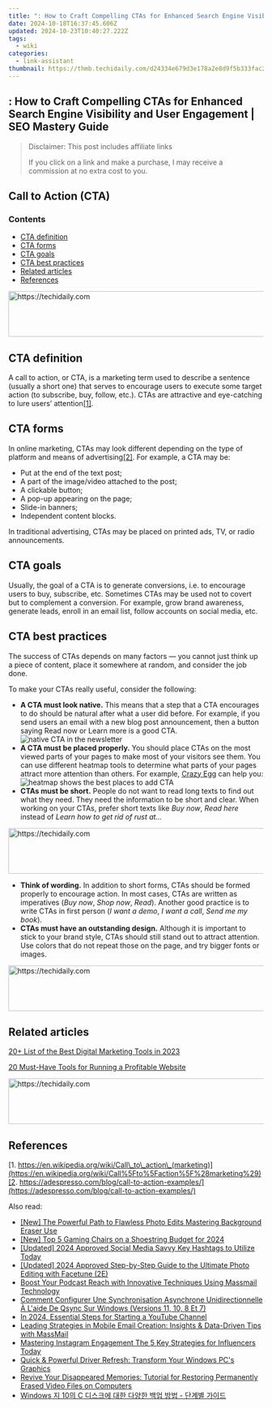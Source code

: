 ```yaml
---
title: ": How to Craft Compelling CTAs for Enhanced Search Engine Visibility and User Engagement | SEO Mastery Guide"
date: 2024-10-18T16:37:45.606Z
updated: 2024-10-23T10:40:27.222Z
tags:
  - wiki
categories:
  - link-assistant
thumbnail: https://thmb.techidaily.com/d24334e679d3e178a2e8d9f5b333fac2b20b9134a044e30e2240a2331d8bec84.jpg
---
```


## : How to Craft Compelling CTAs for Enhanced Search Engine Visibility and User Engagement | SEO Mastery Guide

>  Disclaimer: This post includes affiliate links
>
>  If you click on a link and make a purchase, I may receive a commission at no extra cost to you.
>

## Call to Action (CTA)

### Contents

* [CTA definition](https://tools.techidaily.com/link-assistant/products/)
* [CTA forms](https://tools.techidaily.com/link-assistant/products/)
* [CTA goals](https://tools.techidaily.com/link-assistant/products/)
* [CTA best practices](https://tools.techidaily.com/link-assistant/products/)
* [Related articles](https://tools.techidaily.com/link-assistant/products/)
* [References](https://tools.techidaily.com/link-assistant/products/)

<!-- affiliate ads begin -->
<a href="https://wigfever.sjv.io/c/5597632/2014851/22899" target="_top" id="2014851">
  <img src="//a.impactradius-go.com/display-ad/22899-2014851" border="0" alt="https://techidaily.com" width="728" height="90"/>
</a>
<img height="0" width="0" src="https://wigfever.sjv.io/i/5597632/2014851/22899" style="position:absolute;visibility:hidden;" border="0" />
<!-- affiliate ads end -->

## CTA definition

A call to action, or CTA, is a marketing term used to describe a sentence (usually a short one) that serves to encourage users to execute some target action (to subscribe, buy, follow, etc.). CTAs are attractive and eye-catching to lure users’ attention[\[1\]](https://tools.techidaily.com/link-assistant/products/).

## CTA forms

In online marketing, CTAs may look different depending on the type of platform and means of advertising[\[2\]](https://tools.techidaily.com/link-assistant/products/). For example, a CTA may be:

* Put at the end of the text post;
* A part of the image/video attached to the post;
* A clickable button;
* A pop-up appearing on the page;
* Slide-in banners;
* Independent content blocks.

In traditional advertising, CTAs may be placed on printed ads, TV, or radio announcements.

## CTA goals

Usually, the goal of a CTA is to generate conversions, i.e. to encourage users to buy, subscribe, etc. Sometimes CTAs may be used not to covert but to complement a conversion. For example, grow brand awareness, generate leads, enroll in an email list, follow accounts on social media, etc.

## CTA best practices

The success of CTAs depends on many factors — you cannot just think up a piece of content, place it somewhere at random, and consider the job done.

To make your CTAs really useful, consider the following:

* **A CTA must look native.** This means that a step that a CTA encourages to do should be natural after what a user did before. For example, if you send users an email with a new blog post announcement, then a button saying Read now or Learn more is a good CTA.  
![native CTA in the newsletter](https://cdn1.link-assistant.com/thumbs/w542-c1/upload/seowiki/posts/40/cta.png)
* **A CTA must be placed properly.** You should place CTAs on the most viewed parts of your pages to make most of your visitors see them. You can use different heatmap tools to determine what parts of your pages attract more attention than others. For example, [Crazy Egg](https://tools.techidaily.com/link-assistant/products/) can help you:  
![heatmap shows the best places to add CTA](https://cdn1.link-assistant.com/thumbs/w1200-c1/upload/seowiki/posts/40/cta1.png)
* **CTAs must be short.** People do not want to read long texts to find out what they need. They need the information to be short and clear. When working on your CTAs, prefer short texts like _Buy now_, _Read here_ instead of _Learn how to get rid of rust at…_

<!-- affiliate ads begin -->
<a href="https://unicoeye.pxf.io/c/5597632/2134238/18498" target="_top" id="2134238">
  <img src="//a.impactradius-go.com/display-ad/18498-2134238" border="0" alt="https://techidaily.com" width="728" height="90"/>
</a>
<img height="0" width="0" src="https://unicoeye.pxf.io/i/5597632/2134238/18498" style="position:absolute;visibility:hidden;" border="0" />
<!-- affiliate ads end -->

* **Think of wording.** In addition to short forms, CTAs should be formed properly to encourage action. In most cases, CTAs are written as imperatives (_Buy now_, _Shop now_, _Read_). Another good practice is to write CTAs in first person (_I want a demo_, _I want a call_, _Send me my book_).
* **CTAs must have an outstanding design.** Although it is important to stick to your brand style, CTAs should still stand out to attract attention. Use colors that do not repeat those on the page, and try bigger fonts or images.

<!-- affiliate ads begin -->
<a href="https://appsumo.8odi.net/c/5597632/2144274/7443" target="_top" id="2144274">
  <img src="//a.impactradius-go.com/display-ad/7443-2144274" border="0" alt="https://techidaily.com" width="600" height="90"/>
</a>
<img height="0" width="0" src="https://appsumo.8odi.net/i/5597632/2144274/7443" style="position:absolute;visibility:hidden;" border="0" />
<!-- affiliate ads end -->

## Related articles

[20+ List of the Best Digital Marketing Tools in 2023](https://tools.techidaily.com/link-assistant/products/)

[20 Must-Have Tools for Running a Profitable Website](https://tools.techidaily.com/link-assistant/products/)

<!-- affiliate ads begin -->
<a href="https://ephamedtechinc.pxf.io/c/5597632/2137221/26400" target="_top" id="2137221">
  <img src="//a.impactradius-go.com/display-ad/26400-2137221" border="0" alt="https://techidaily.com" width="728" height="90"/>
</a>
<img height="0" width="0" src="https://ephamedtechinc.pxf.io/i/5597632/2137221/26400" style="position:absolute;visibility:hidden;" border="0" />
<!-- affiliate ads end -->

## References

[1. https://en.wikipedia.org/wiki/Call\_to\_action\_(marketing)](https://en.wikipedia.org/wiki/Call%5Fto%5Faction%5F%28marketing%29)[2. https://adespresso.com/blog/call-to-action-examples/](https://adespresso.com/blog/call-to-action-examples/)

<ins class="adsbygoogle"
     style="display:block"
     data-ad-format="autorelaxed"
     data-ad-client="ca-pub-7571918770474297"
     data-ad-slot="1223367746"></ins>

<ins class="adsbygoogle"
     style="display:block"
     data-ad-client="ca-pub-7571918770474297"
     data-ad-slot="8358498916"
     data-ad-format="auto"
     data-full-width-responsive="true"></ins>

<span class="atpl-alsoreadstyle">Also read:</span>
<div><ul>
<li><a href="https://some-skills.techidaily.com/new-the-powerful-path-to-flawless-photo-edits-mastering-background-eraser-use/"><u>[New] The Powerful Path to Flawless Photo Edits Mastering Background Eraser Use</u></a></li>
<li><a href="https://screen-video-capture.techidaily.com/new-top-5-gaming-chairs-on-a-shoestring-budget-for-2024/"><u>[New] Top 5 Gaming Chairs on a Shoestring Budget for 2024</u></a></li>
<li><a href="https://instagram-clips.techidaily.com/updated-2024-approved-social-media-savvy-key-hashtags-to-utilize-today/"><u>[Updated] 2024 Approved Social Media Savvy Key Hashtags to Utilize Today</u></a></li>
<li><a href="https://fox-cloud.techidaily.com/updated-2024-approved-step-by-step-guide-to-the-ultimate-photo-editing-with-facetune-2e/"><u>[Updated] 2024 Approved Step-by-Step Guide to the Ultimate Photo Editing with Facetune (2E)</u></a></li>
<li><a href="https://win-top.techidaily.com/boost-your-podcast-reach-with-innovative-techniques-using-massmail-technology/"><u>Boost Your Podcast Reach with Innovative Techniques Using Massmail Technology</u></a></li>
<li><a href="https://win-top.techidaily.com/comment-configurer-une-synchronisation-asynchrone-unidirectionnelle-a-laide-de-qsync-sur-windows-versions-11-10-8-et-7/"><u>Comment Configurer Une Synchronisation Asynchrone Unidirectionnelle À L'aide De Qsync Sur Windows (Versions 11, 10, 8 Et 7)</u></a></li>
<li><a href="https://youtube-videos.techidaily.com/in-2024-essential-steps-for-starting-a-youtube-channel/"><u>In 2024, Essential Steps for Starting a YouTube Channel</u></a></li>
<li><a href="https://win-top.techidaily.com/leading-strategies-in-mobile-email-creation-insights-and-data-driven-tips-with-massmail/"><u>Leading Strategies in Mobile Email Creation: Insights & Data-Driven Tips with MassMail</u></a></li>
<li><a href="https://instagram-clips.techidaily.com/mastering-instagram-engagement-the-5-key-strategies-for-influencers-today/"><u>Mastering Instagram Engagement The 5 Key Strategies for Influencers Today</u></a></li>
<li><a href="https://graphic-issues.techidaily.com/quick-and-powerful-driver-refresh-transform-your-windows-pcs-graphics/"><u>Quick & Powerful Driver Refresh: Transform Your Windows PC's Graphics</u></a></li>
<li><a href="https://win-top.techidaily.com/revive-your-disappeared-memories-tutorial-for-restoring-permanently-erased-video-files-on-computers/"><u>Revive Your Disappeared Memories: Tutorial for Restoring Permanently Erased Video Files on Computers</u></a></li>
<li><a href="https://win-top.techidaily.com/1728508823399-windows-10-c/"><u>Windows 지 10의 C 디스크에 대한 다양한 백업 방법 - 단계별 가이드</u></a></li>
</ul></div>

